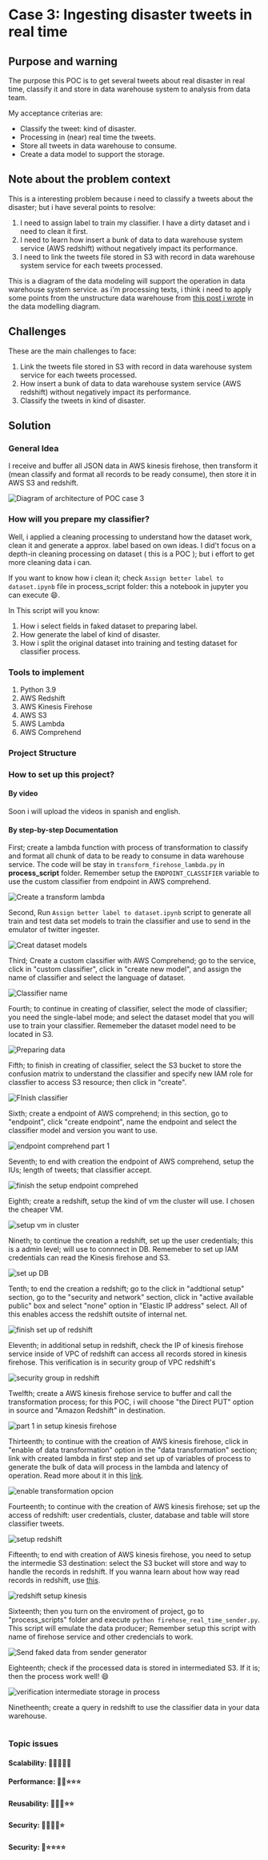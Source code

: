 # Case 3: Ingesting disaster tweets in real time

## Purpose and warning
The purpose this POC is to get several tweets about real disaster in real time, classify it and store in data warehouse system to analysis from data team.

My acceptance criterias are:

* Classify the tweet: kind of disaster.
* Processing in (near) real time the tweets.
* Store all tweets in data warehouse to consume.
* Create a data model to support the storage.


## Note about the problem context

This is a interesting problem because i need to classify a tweets about the disaster; but i have several points to resolve:

1. I need to assign label to train my classifier. I have a dirty dataset and i need to clean it first.
2. I need to learn how insert a bunk of data to data warehouse system service (AWS redshift) without negatively impact its performance.
3. I need to link the tweets file stored in S3 with record in data warehouse system service for each tweets processed.

This is a diagram of the  data modeling will support the operation in data warehouse system service. as i'm processing texts, i think i need to apply some points from the unstructure data warehouse from [this post i wrote](https://medium.com/data-world-portafolio/empezando-con-el-data-warehouse-datos-no-estructurados-1b4c42236cf3) in the data modelling diagram.

## Challenges

These are the main challenges to face:

1. Link the tweets file stored in S3 with record in data warehouse system service for each tweets processed.
2. How insert a bunk of data to data warehouse system service (AWS redshift) without negatively impact its performance.
3. Classify the tweets in kind of disaster.

## Solution

### General Idea

I receive and buffer all JSON data in AWS kinesis firehose, then transform it (mean classify and format all records to be ready consume), then store it in AWS S3 and redshift.

![Diagram of architecture of POC case 3](https://github.com/CarlosChicata/data_world_portfolio/blob/master/Projects/POC/AWS_Ingesting_disaster_tweets_in_real_time/images/diagram_architecture_poc_case_3.drawio.png)

### How will you prepare my classifier?

Well, i applied a cleaning processing to understand how the dataset work, clean it and generate a approx. label based on own ideas. I did't focus on a depth-in cleaning processing on dataset ( this is a POC ); but i effort to get more cleaning data i can.

If you want to know how i clean it; check `Assign better label to dataset.ipynb` file in process_script folder: this a notebook in jupyter you can execute 😄.

In This script will you know:

1.  How i select fields in faked dataset to preparing label.
2.  How generate the label of kind of disaster.
3.  How i split the original dataset into training and testing dataset for classifier process.


### Tools to implement

1. Python 3.9
2. AWS Redshift
3. AWS Kinesis Firehose
4. AWS S3
5. AWS Lambda
6. AWS Comprehend

### Project Structure


### How to set up this project?

#### By video
Soon i will upload the videos in spanish and english.

#### By step-by-step Documentation

First; create a lambda function with process of transformation to classify and format all chunk of data to be ready to consume in data warehouse service. The code will be stay in `transform_firehose_lambda.py` in **process_script** folder. Remember setup the `ENDPOINT_CLASSIFIER` variable to use the custom classifier from endpoint in AWS comprehend.

![Create a transform lambda](https://github.com/CarlosChicata/data_world_portfolio/blob/master/Projects/POC/AWS_Ingesting_disaster_tweets_in_real_time/images/create_transform_lambda.png)

Second, Run `Assign better label to dataset.ipynb` script to generate all train and test data set models to train the classifier and use to send in the emulator of twitter ingester.

![Creat dataset models](https://github.com/CarlosChicata/data_world_portfolio/blob/master/Projects/POC/AWS_Ingesting_disaster_tweets_in_real_time/images/create_dataset_classifier.png)

Third; Create a custom classifier with AWS Comprehend; go to the service, click in "custom classifier", click in "create new model", and assign the name of classifier and select the language of dataset.

![Classifier name](https://github.com/CarlosChicata/data_world_portfolio/blob/master/Projects/POC/AWS_Ingesting_disaster_tweets_in_real_time/images/create_clasifier_part1.png)

Fourth; to continue in creating of classifier, select the mode of classifier; you need the single-label mode; and select the dataset model that you will use to train your classifier. Rememeber the dataset model need to be located in S3.

![Preparing data](https://github.com/CarlosChicata/data_world_portfolio/blob/master/Projects/POC/AWS_Ingesting_disaster_tweets_in_real_time/images/create_clasifier_part2.png)

Fifth;  to finish in creating of classifier, select the S3 bucket to store the confusion matrix to understand the classifier and specify new IAM role for classfier to access S3 resource; then click in "create".

![FInish classifier](https://github.com/CarlosChicata/data_world_portfolio/blob/master/Projects/POC/AWS_Ingesting_disaster_tweets_in_real_time/images/create_clasifier_part3.png)

Sixth; create a endpoint of AWS comprehend; in this section, go to "endpoint", click "create endpoint", name the endpoint and select the classifier model and version you want to use.

![endpoint comprehend part 1](https://github.com/CarlosChicata/data_world_portfolio/blob/master/Projects/POC/AWS_Ingesting_disaster_tweets_in_real_time/images/create_comprehend_endpoint.png)

Seventh; to end with creation the endpoint of AWS comprehend, setup the IUs; length of tweets; that classifier accept.

![finish the setup endpoint comprehed](https://github.com/CarlosChicata/data_world_portfolio/blob/master/Projects/POC/AWS_Ingesting_disaster_tweets_in_real_time/images/create_comprehend_endpoint_part1.png)

Eighth; create a redshift, setup the kind of vm the cluster will use. I chosen the cheaper VM.

![setup vm in cluster](https://github.com/CarlosChicata/data_world_portfolio/blob/master/Projects/POC/AWS_Ingesting_disaster_tweets_in_real_time/images/redshift_setup_part1.png)

Nineth; to continue the creation a redshift, set up the user credentials; this is a admin level; will use to connnect in DB. Rememeber to set up IAM credentials can read the Kinesis firehose and S3.

![set up DB](https://github.com/CarlosChicata/data_world_portfolio/blob/master/Projects/POC/AWS_Ingesting_disaster_tweets_in_real_time/images/redshift_setup_part2.png)

Tenth; to end the creation a redshift; go to the click in "addtional setup" section, go to the "security and network" section, click in "active available public" box and select "none" option in "Elastic IP address" select. All of this enables access the redshift outsite of internal net.

![finish set up of redshift](https://github.com/CarlosChicata/data_world_portfolio/blob/master/Projects/POC/AWS_Ingesting_disaster_tweets_in_real_time/images/redshift_setup_part3.png)

Eleventh; in additional setup in redshift, check the IP of kinesis firehose service inside of VPC of redshift can access all records stored in kinesis firehose. This verification is in security group of VPC redshift's

![security group in redshift](https://github.com/CarlosChicata/data_world_portfolio/blob/master/Projects/POC/AWS_Ingesting_disaster_tweets_in_real_time/images/setup_security_group_income_ports.png)

Twelfth; create a AWS kinesis firehose service to buffer and call the transformation process; for this POC, i will choose "the Direct PUT" option in source and "Amazon Redshift" in destination.

![part 1 in setup kinesis firehose](https://github.com/CarlosChicata/data_world_portfolio/blob/master/Projects/POC/AWS_Ingesting_disaster_tweets_in_real_time/images/setup_redshift_part3.png)

Thirteenth; to continue with the creation of AWS kinesis firehose, click in "enable of data transformation" option in the "data transformation" section; link with created lambda in first step and set up of variables of process to generate the bulk of data will process in the lambda and latency of operation. Read more about it in this [link](https://catalog.us-east-1.prod.workshops.aws/workshops/c342c6d1-2baf-4827-ba42-52ef9eb173f6/en-US/beam-on-kda/create-infrastructure/firehose/configure-settings).

![enable transformation opcion](https://github.com/CarlosChicata/data_world_portfolio/blob/master/Projects/POC/AWS_Ingesting_disaster_tweets_in_real_time/images/setup_firehose_part2.png)

Fourteenth; to continue with the creation of AWS kinesis firehose; set up the access of redshift: user credentials, cluster, database and table will store classifier tweets.

![setup redshift](https://github.com/CarlosChicata/data_world_portfolio/blob/master/Projects/POC/AWS_Ingesting_disaster_tweets_in_real_time/images/setup_kinesis_redshift_part_1.png)

Fifteenth; to end with creation of AWS kinesis firehose, you need to setup the intermedie S3 destination: select the S3 bucket will store and way to handle the records in redshift. If you wanna learn about how way read records in redshift, use [this](https://docs.aws.amazon.com/redshift/latest/dg/copy-usage_notes-copy-from-json.html).

![redshift setup kinesis](https://github.com/CarlosChicata/data_world_portfolio/blob/master/Projects/POC/AWS_Ingesting_disaster_tweets_in_real_time/images/create_setup_redshift_part2.png)

Sixteenth; then you turn on the enviroment of project, go to "process_scripts" folder and execute `python firehose_real_time_sender.py`. This script will emulate the data producer; Remember setup this script with name of firehose service and other credencials to work.

![Send faked data from sender generator](https://github.com/CarlosChicata/data_world_portfolio/blob/master/Projects/POC/AWS_Ingesting_disaster_tweets_in_real_time/images/sender_json_data.png)


Eighteenth; check if the processed data is stored in intermediated S3. If it is; then the process work well! 😄

![verification intermediate storage in process](https://github.com/CarlosChicata/data_world_portfolio/blob/master/Projects/POC/AWS_Ingesting_disaster_tweets_in_real_time/images/stored_processed_data.png)

Ninetheenth; create a query in redshift to use the classifier data in your data warehouse.

![]()

### Topic issues


#### Scalability: 🌟🌟🌟🌟🌟


#### Performance: 🌟🌟⭐⭐⭐


#### Reusability:  🌟🌟🌟⭐⭐

#### Security: 🌟🌟🌟🌟⭐

#### Security: 🌟⭐⭐⭐⭐

